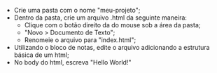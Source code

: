 * Crie uma pasta com o nome "meu-projeto";
* Dentro da pasta, crie um arquivo .html da seguinte maneira:
    * Clique com o botão direito da do mouse sob a área da pasta;
    * "Novo > Documento de Texto";
    * Renomeie o arquivo para "index.html";
* Utilizando o bloco de notas, edite o arquivo adicionando a estrutura básica de um html;
* No body do html, escreva "Hello World!"
